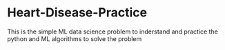 # Heart-Disease-Practice
This is the simple ML data science problem to inderstand and practice the python and ML algorithms to solve the problem
